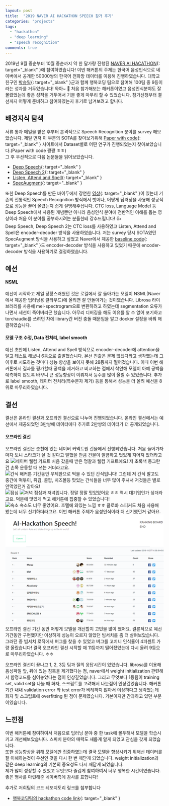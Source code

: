 ```yaml
---
layout: post
title:  "2019 NAVER AI HACKATHON SPEECH 참가 후기"
categories: "projects"
tags:
  - "hackathon"
  - "deep learning"
  - "speech recognition"
comments: true
---
```


2019년 9월 중순부터 10월 중순까지 약 한 달가량 진행된 [NAVER AI HACATHON](https://campaign.naver.com/aihackathon_speech/){: target="_blank" }에 참여하였습니다! 이번 해커톤의 주제는 한국어 음성인식으로 네이버에서 공개한 50000쌍의 한국어 전화망 데이터를 이용해 진행하였습니다. 대학교 친구인 [박승일](https://github.com/psi9730){: target="_blank" }군과 함께 행복코딩 팀으로 참여해 100팀 중 9등이라는 성과를 거두었습니다! 와아~ :clap: 처음 참가해보는 해커톤이였고 음성인식분야도 잘 몰랐었는데 좋은 성적을 거두어서 기분 좋게 마무리 할 수 있었습니다. 참가신청부터 결선까지 어떻게 준비하고 참여하였는지 후기로 남겨보려고 합니다.

## 배경지식 탐색
서류 통과 메일을 받은 후부터 본격적으로 Speech Recognition 분야를 survey 해보았습니다.
제일 먼저 이 부분의 SOTA를 찾아보기위해 [Paper with code](https://paperswithcode.com/task/speech-recognition){: target="_blank" } 사이트에서 Dataset별로 어떤 연구가 진행되었는지 찾아보았습니다.(Paper with code 짱짱 ㅎㅎ)  
그 후 우선적으로 다음 논문들을 읽어보았습니다.
 - [Deep Speech](https://arxiv.org/abs/1412.5567){: target="_blank" }
 - [Deep Speech 2](https://arxiv.org/abs/1512.02595){: target="_blank" }
 - [Listen, Attend and Spell](https://arxiv.org/abs/1508.01211){: target="_blank" }
 - [SpecAugment](https://arxiv.org/abs/1904.08779){: target="_blank" }

또한 Deep Speech를 만든 바이두에서 강연한 [영상](https://www.youtube.com/watch?v=9dXiAecyJrY&feature=youtu.be&t=13874){: target="_blank" }이 있는데 기존의 전통적인 Speech Recognition 방식에서 벗어나, 어떻게 딥러닝을 사용해 성공적으로 성능을 끌어 올렸는지 쉽게 설명해주십니다. CTC loss, Language Model 등 Deep Speech에서 사용된 개념뿐만 아니라 음성인식 분야에 전반적인 이해를 돕는 영상이라 처음 이 분야를 공부하시려는 분들한테 강추드립니다! :thumbsup:  
Deep Speech, Deep Speech 2는 CTC loss를 사용하였고 Listen, Attend and Spell은 encoder-decoder 방식을 사용하였습니다. 저는 survey 당시 SOTA였던 SpecAugment 방식을 사용하고 싶었고 Naver에서 제공한 [baseline code](https://github.com/clovaai/speech_hackathon_2019){: target="_blank" }도 encoder-decoder 방식을 사용하고 있었기 때문에 encoder-decoder 방식을 사용하기로 결정하였습니다.

## 예선
#### NSML
예선이 시작하고 제일 당황스러웠던 것은 로컬에서 잘 돌아가는 모델이 NSML(Naver에서 제공한 딥러닝용 클라우드)에 올리면 잘 안돌아가는 것이였습니다. Librosa 라이브러리를 사용해 mel-spectrogram으로 변환하려고 하였는데 segmentation 오류가 나면서 세션이 죽어버리곤 했습니다. 아무리 디버깅을 해도 이유를 알 수 없어 포기하고 torchaudio를 쓰려던 차에 library간 버전 충돌 때문임을 알고 docker 설정을 바꿔 해결하였습니다.  
#### 모델 구조 수정, Data 전처리, label smooth
예선 초반에 Listen, Attend and Spell 방식으로 encoder-decoder에 attention을 달고 테스트 해보니 6등으로 출발했습니다. 본선 진출은 문제 없겠다라고 생각했는데 그 이후로 시도하는 것마다 성능 향상을 보이지 못해 28등까지 떨어졌습니다. 이때 이번 해커톤에서 결과를 평가할때 공백을 제거하고 비교하는 점에서 착안해 모델이 아예 공백을 예측하지 않도록 바꾸니 큰 성능향상이 이뤄져서 등수를 많이 올릴 수 있었습니다. 추가로 label smooth, 데이터 전처리(특수문자 제거) 등을 통해서 성능을 더 올려 예선을 8위로 마무리하였습니다.

## 결선
결선은 온라인 결선과 오프라인 결선으로 나누어 진행되었습니다. 온라인 결선에서는 예선에서 제공되었던 3만쌍에 데이터에다 추가로 2만쌍의 데이터가 더 공개되었습니다.

#### 오프라인 결선
오프라인 결선은 춘천에 있는 네이버 커넥트원 건물에서 진행되었습니다. 처음 들어가자마자 토니 스타크가 살 것 같다고 말했을 만큼 건물이 깔끔하고 멋있게 지어져 있더라고요
![네이버 웰컴 기프트](https://www.dropbox.com/s/vmeb4rs78p8kuo5/%EC%9B%B0%EC%BB%B4%EA%B8%B0%ED%94%84%ED%8A%B8.jpg?raw=1)
처음 갔을때 받은 명찰과 웰컴 기프트에요! 저 초록색 동그란 건 손목 운동할 때 쓰는 거더라고요.  
![간식](https://www.dropbox.com/s/mw2thubrnflbt3f/snack.jpg?raw=1)
해커톤 기간동안 무제한으로 먹을 수 있던 간식입니다! 그런데 저 간식 말고도 중간에 떡볶이, 튀김, 콜팝, 치즈볼등 맛있는 간식들을 너무 많이 주셔서 저것들은 별로 안먹었던거 같아요!  
![점심](https://www.dropbox.com/s/imvo1l9mnjdw35i/lunch.jpg?raw=1)
![저녁](https://www.dropbox.com/s/8uijyxtfsph16pc/dinner.jpg?raw=1)
점심과 저녁입니다. 정말 정말 맛있었어요 ㅎㅎ 역시 대기업인가 싶더라고요. 덕분에 맛있게 먹고 해커톤에 집중할 수 있었습니다!  
![숙소](https://www.dropbox.com/s/iu4x8s85yq0n4wi/dorm.jpg?raw=1)
숙소도 너무 좋았어요. 호텔에 와있는 느낌 ㅎㅎ 클로바 스피커도 처음 사용해 봤는데 너무 신기하더라고요. 이번 해커톤 주제가 음성인식이라 더 신기했던거 같아요.  
![랭킹](https://raw.githubusercontent.com/elzino/naver_ai_hackathon_speech/master/docs/final-board.png)  
오프라인 결선 기간 동안 어떻게 모델을 개선할지 고민을 많이 했어요. 결론적으로 예선 기간동안 구현했지만 이상하게 성능이 오르지 않았던 빔서치를 좀 더 살펴보았습니다. 그러던 중 빔서치 로직에서 버그를 찾을 수 있었고 버그를 고치니 인식률이 4퍼센트 가량 올랐습니다! 결국 오프라인 결선 시작할 때 11등까지 떨어졌었는데 다시 올려 9등으로 마무리하였습니다. ㅎㅎ  
  
오프라인 결선이 끝나고 1, 2, 3등 팀과 질의 응답시간이 있었습니다. librosa를 이용해 음성파일 앞, 뒤에 있는 침묵을 제거했다는 점, naver에서 weight initialization 관련해서 함정코드를 심어놓았다는 점이 인상깊었습니다. 그리고 무엇보다 1등팀이 training set, valid set을 나눌 때 화자, 스크립트를 고려해서 나눈점이 인상깊었습니다. 해커톤 기간 내내 validation error 와 test error가 비례하지 않아서 이상하다고 생각했는데 화자 및 스크립트에 overfitting 된 점이 문제였습니다. 기본이지만 간과하고 있던 부분이였습니다.

## 느낀점
이번 해커톤에 참여하여서 처음으로 딥러닝 분야 중 한 task에 몰두해서 모델을 학습시키고 개선해보았습니다. 스피치 분야의 매력도 새롭게 알게 되었고 관심을 갖게 되었습니다.  
또한 성능향상을 위해 모델에만 집중하였는데 결국 모델을 향상시키기 위해선 데이터를 잘 이해하는것이 우선인 것을 다시 한 번 깨닫게 되었습니다. weight initialization과 같은 deep learning의 기본의 중요성도 다시 깨닫게 되었습니다.  
제가 많이 성장할 수 있었고 무엇보다 즐겁게 참여하여서 너무 행복한 시간이였습니다.  
좋은 행사를 마련해준 네이버측에 감사를 표합니다!

추가로 저희팀의 코드 레포지토리 링크를 첨부합니다
 - [행복코딩팀의 hackathon code link](https://github.com/elzino/naver_ai_hackathon_speech){: target="_blank" }